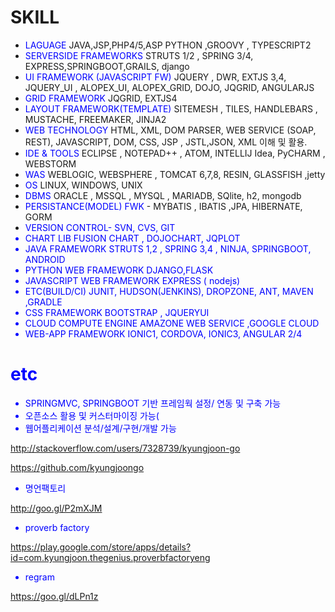 
# SKILL 


- <font color='blue'> LAGUAGE </font> JAVA,JSP,PHP4/5,ASP PYTHON ,GROOVY , TYPESCRIPT2
- <font color='blue'> SERVERSIDE FRAMEWORKS</font> STRUTS 1/2 , SPRING 3/4, EXPRESS,SPRINGBOOT,GRAILS, django
- <font color='blue'> UI FRAMEWORK (JAVASCRIPT FW)</font> JQUERY , DWR, EXTJS 3,4, JQUERY_UI , ALOPEX_UI, ALOPEX_GRID, DOJO, JQGRID, ANGULARJS 
- <font color='blue'> GRID FRAMEWORK </font>  JQGRID, EXTJS4
- <font color='blue'> LAYOUT FRAMEWORK(TEMPLATE) </font>  SITEMESH , TILES, HANDLEBARS , MUSTACHE, FREEMAKER, JINJA2
- <font color='blue'> WEB TECHNOLOGY </font>  HTML, XML, DOM PARSER,  WEB SERVICE (SOAP, REST), JAVASCRIPT, DOM, CSS, JSP , JSTL,JSON, XML  이해 및 활용.
- <font color='blue'> IDE & TOOLS </font> ECLIPSE , NOTEPAD++ , ATOM, INTELLIJ Idea,  PyCHARM  , WEBSTORM
- <font color='blue'> WAS </font>  WEBLOGIC, WEBSPHERE , TOMCAT 6,7,8, RESIN, GLASSFISH ,jetty
- <font color='blue'> OS </font>  LINUX, WINDOWS, UNIX
- <font color='blue'> DBMS </font>  ORACLE , MSSQL , MYSQL , MARIADB, SQlite, h2, mongodb
- <font color='blue'> PERSISTANCE(MODEL) FWK </font> - MYBATIS , IBATIS ,JPA, HIBERNATE, GORM 
- <font color='blue'> VERSION CONTROL-  SVN, CVS, GIT
- <font color='blue'> CHART LIB </font>  FUSION CHART , DOJOCHART, JQPLOT
- <font color='blue'> JAVA FRAMEWORK </font> STRUTS 1,2 , SPRING 3,4 , NINJA, SPRINGBOOT, ANDROID
- <font color='blue'> PYTHON WEB FRAMEWORK </font>  DJANGO,FLASK
- <font color='blue'> JAVASCRIPT WEB FRAMEWORK </font>  EXPRESS ( nodejs)
- <font color='blue'> ETC(BUILD/CI) </font>  JUNIT, HUDSON(JENKINS), DROPZONE, ANT, MAVEN ,GRADLE
- <font color='blue'> CSS FRAMEWORK </font>  BOOTSTRAP , JQUERYUI
- <font color='blue'> CLOUD COMPUTE ENGINE </font>  AMAZONE WEB SERVICE ,GOOGLE CLOUD
- <font color='blue'> WEB-APP FRAMEWORK </font>  IONIC1, CORDOVA, IONIC3, ANGULAR 2/4

# etc

- SPRINGMVC, SPRINGBOOT 기반 프레임웍 설정/ 연동 및 구축 가능
- 오픈소스 활용 및 커스터마이징 가능(
- 웹어플리케이션 분석/설계/구현/개발 가능

<http://stackoverflow.com/users/7328739/kyungjoon-go>

<https://github.com/kyungjoongo>

- 명언팩토리

<http://goo.gl/P2mXJM>

- proverb factory

<https://play.google.com/store/apps/details?id=com.kyungjoon.thegenius.proverbfactoryeng>


- regram

<https://goo.gl/dLPn1z>


